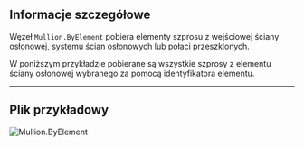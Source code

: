 ## Informacje szczegółowe
Węzeł `Mullion.ByElement` pobiera elementy szprosu z wejściowej ściany osłonowej, systemu ścian osłonowych lub połaci przeszklonych.

W poniższym przykładzie pobierane są wszystkie szprosy z elementu ściany osłonowej wybranego za pomocą identyfikatora elementu.
___
## Plik przykładowy

![Mullion.ByElement](./Revit.Elements.Mullion.ByElement_img.jpg)
